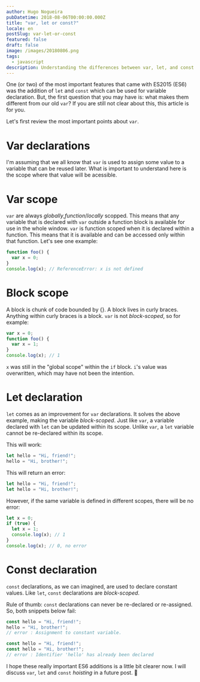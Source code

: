 ```yaml
---
author: Hugo Nogueira
pubDatetime: 2018-08-06T00:00:00.000Z
title: "var, let or const?"
locale: en
postSlug: var-let-or-const
featured: false
draft: false
image: /images/20180806.png
tags:
  - javascript
description: Understanding the differences between var, let, and const in JavaScript ES6, including scope behaviors and when to use each variable declaration.
---
```


One (or two) of the most important features that came with ES2015 (ES6) was  the addition of `let` and `const` which can be used for variable declaration. But, the first question that you may have is: what makes them different from our old `var`? If you are still not clear about this, this article is for you.

Let's first review the most important points about `var`.

# Var declarations

I'm assuming that we all know that `var` is used to assign some value to a variable that can be reused later. What is important to understand here is the scope where that value will be acessible.

# Var scope

`var` are always _globally_,_function_/_locally_ scopped. This means that any variable that is declared with `var` outside a function block is available for use in the whole window. `var` is function scoped when it is declared within a function. This means that it is available and can be accessed only within that function. Let's see one example:

```javascript
function foo() {
  var x = 0;
}
console.log(x); // ReferenceError: x is not defined
```

# Block scope

A block is chunk of code bounded by {}. A block lives in curly braces. Anything within curly braces is a block. `var` is not _block-scoped_, so for example:

```javascript
var x = 0;
function foo() {
  var x = 1;
}
console.log(x); // 1
```

`x` was still in the "global scope" within the `if` block. `i`'s value was overwritten, which may have not been the intention.

# Let declaration

`let` comes as an improvement for `var` declarations. It solves the above example, making the variable _block-scoped_. Just like `var`, a variable declared with `let` can be updated within its scope. Unlike `var`, a `let` variable cannot be re-declared within its scope.

This will work:

```javascript
let hello = "Hi, friend!";
hello = "Hi, brother!";
```

This will return an error:

```javascript
let hello = "Hi, friend!";
let hello = "Hi, brother!";
```

However, if the same variable is defined in different scopes, there will be no error:

```javascript
let x = 0;
if (true) {
  let x = 1;
  console.log(x); // 1
}
console.log(x); // 0, no error
```

# Const declaration

`const` declarations, as we can imagined, are used to declare constant values. Like `let`, `const` declarations are _block-scoped_.

Rule of thumb: `const` declarations can never be re-declared or re-assigned. So, both snippets below fail:

```javascript
const hello = "Hi, friend!";
hello = "Hi, brother!";
// error : Assignment to constant variable.
```

```javascript
const hello = "Hi, friend!";
const hello = "Hi, brother!";
// error : Identifier 'hello' has already been declared
```

I hope these really important ES6 additions is a little bit clearer now. I will discuss `var`, `let` and `const` _hoisting_ in a future post. 🤟